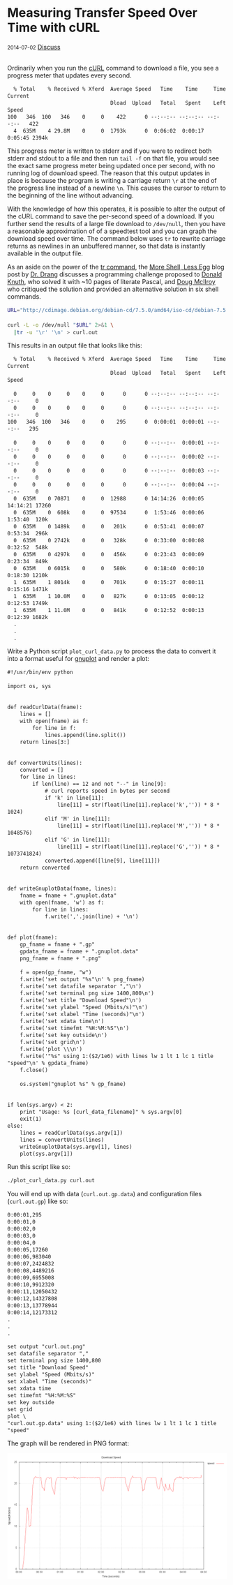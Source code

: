 # Measuring Transfer Speed Over Time with cURL

<div class="meta">
  <span class="date"><small>2014-07-02</small></span>
  <span class="discuss"><a class="github-button" href="https://github.com/copperlight/copperlight.github.io/issues" data-icon="octicon-issue-opened" aria-label="Discuss copperlight/copperlight.github.io on GitHub">Discuss</a></span>
</div><br/>

Ordinarily when you run the [cURL](http://curl.haxx.se/) command to download a file, you see a
progress meter that updates every second.

```text
  % Total    % Received % Xferd  Average Speed   Time    Time     Time  Current
                                 Dload  Upload   Total   Spent    Left  Speed
100   346  100   346    0     0    422      0 --:--:-- --:--:-- --:--:--   422
  4  635M    4 29.8M    0     0  1793k      0  0:06:02  0:00:17  0:05:45 2394k
```

This progress meter is written to stderr and if you were to redirect both stderr and stdout to a
file and then run `tail -f` on that file, you would see the exact same progress meter being updated
once per second, with no running log of download speed.  The reason that this output updates in
place is because the program is writing a carriage return `\r` at the end of the progress line
instead of a newline `\n`.  This causes the cursor to return to the beginning of the line without
advancing.

With the knowledge of how this operates, it is possible to alter the output of the cURL command to
save the per-second speed of a download.  If you further send the results of a large file download
to `/dev/null`, then you have a reasonable approximation of of a speedtest tool and you can graph
the download speed over time.  The command below uses `tr` to rewrite carriage returns as newlines
in an unbuffered manner, so that data is instantly available in the output file.

As an aside on the power of the [tr command](http://www.softpanorama.org/Tools/tr.shtml), the
[More Shell, Less Egg](http://www.leancrew.com/all-this/2011/12/more-shell-less-egg/) blog post by
[Dr. Drang](http://bitquill.com/home/2013/12/24/bqa-the-enigmatic-dr-drang) discusses a programming
challenge proposed to [Donald Knuth](http://en.wikipedia.org/wiki/Donald_Knuth), who solved it with
~10 pages of literate Pascal, and [Doug McIlroy](http://en.wikipedia.org/wiki/Douglas_McIlroy) who
critiqued the solution and provided an alternative solution in six shell commands.

```bash
URL="http://cdimage.debian.org/debian-cd/7.5.0/amd64/iso-cd/debian-7.5.0-amd64-CD-1.iso"

curl -L -o /dev/null "$URL" 2>&1 \
  |tr -u '\r' '\n' > curl.out
```

This results in an output file that looks like this:

```text
  % Total    % Received % Xferd  Average Speed   Time    Time     Time  Current
                                 Dload  Upload   Total   Spent    Left  Speed

  0     0    0     0    0     0      0      0 --:--:-- --:--:-- --:--:--     0
  0     0    0     0    0     0      0      0 --:--:-- --:--:-- --:--:--     0
100   346  100   346    0     0    295      0  0:00:01  0:00:01 --:--:--   295

  0     0    0     0    0     0      0      0 --:--:--  0:00:01 --:--:--     0
  0     0    0     0    0     0      0      0 --:--:--  0:00:02 --:--:--     0
  0     0    0     0    0     0      0      0 --:--:--  0:00:03 --:--:--     0
  0     0    0     0    0     0      0      0 --:--:--  0:00:04 --:--:--     0
  0  635M    0 70871    0     0  12988      0 14:14:26  0:00:05 14:14:21 17260
  0  635M    0  608k    0     0  97534      0  1:53:46  0:00:06  1:53:40  120k
  0  635M    0 1489k    0     0   201k      0  0:53:41  0:00:07  0:53:34  296k
  0  635M    0 2742k    0     0   328k      0  0:33:00  0:00:08  0:32:52  548k
  0  635M    0 4297k    0     0   456k      0  0:23:43  0:00:09  0:23:34  849k
  0  635M    0 6015k    0     0   580k      0  0:18:40  0:00:10  0:18:30 1210k
  1  635M    1 8014k    0     0   701k      0  0:15:27  0:00:11  0:15:16 1471k
  1  635M    1 10.0M    0     0   827k      0  0:13:05  0:00:12  0:12:53 1749k
  1  635M    1 11.0M    0     0   841k      0  0:12:52  0:00:13  0:12:39 1682k
  .
  .
  .
```

Write a Python script `plot_curl_data.py` to process the data to convert it into a format useful for
[gnuplot](http://www.gnuplot.info/) and render a plot:

```
#!/usr/bin/env python

import os, sys


def readCurlData(fname):
    lines = []
    with open(fname) as f:
        for line in f:
            lines.append(line.split())
    return lines[3:]


def convertUnits(lines):
    converted = []
    for line in lines:
        if len(line) == 12 and not "--" in line[9]:
            # curl reports speed in bytes per second
            if 'k' in line[11]:
                line[11] = str(float(line[11].replace('k','')) * 8 * 1024)
            elif 'M' in line[11]:
                line[11] = str(float(line[11].replace('M','')) * 8 * 1048576)
            elif 'G' in line[11]:
                line[11] = str(float(line[11].replace('G','')) * 8 * 1073741824)
            converted.append([line[9], line[11]])
    return converted


def writeGnuplotData(fname, lines):
    fname = fname + ".gnuplot.data"
    with open(fname, 'w') as f:
        for line in lines:
            f.write(','.join(line) + '\n')


def plot(fname):
    gp_fname = fname + ".gp"
    gpdata_fname = fname + ".gnuplot.data"
    png_fname = fname + ".png"

    f = open(gp_fname, "w")
    f.write('set output "%s"\n' % png_fname)
    f.write('set datafile separator ","\n')
    f.write('set terminal png size 1400,800\n')
    f.write('set title "Download Speed"\n')
    f.write('set ylabel "Speed (Mbits/s)"\n')
    f.write('set xlabel "Time (seconds)"\n')
    f.write('set xdata time\n')
    f.write('set timefmt "%H:%M:%S"\n')
    f.write('set key outside\n')
    f.write('set grid\n')
    f.write('plot \\\n')
    f.write('"%s" using 1:($2/1e6) with lines lw 1 lt 1 lc 1 title "speed"\n' % gpdata_fname)
    f.close()

    os.system("gnuplot %s" % gp_fname)


if len(sys.argv) < 2:
    print "Usage: %s [curl_data_filename]" % sys.argv[0]
    exit(1)
else:
    lines = readCurlData(sys.argv[1])
    lines = convertUnits(lines)
    writeGnuplotData(sys.argv[1], lines)
    plot(sys.argv[1])
```

Run this script like so:

```bash
./plot_curl_data.py curl.out
```

You will end up with data (`curl.out.gp.data`) and configuration files (`curl.out.gp`) like so:

```text
0:00:01,295
0:00:01,0
0:00:02,0
0:00:03,0
0:00:04,0
0:00:05,17260
0:00:06,983040
0:00:07,2424832
0:00:08,4489216
0:00:09,6955008
0:00:10,9912320
0:00:11,12050432
0:00:12,14327808
0:00:13,13778944
0:00:14,12173312
.
.
.
```

```
set output "curl.out.png"
set datafile separator ","
set terminal png size 1400,800
set title "Download Speed"
set ylabel "Speed (Mbits/s)"
set xlabel "Time (seconds)"
set xdata time
set timefmt "%H:%M:%S"
set key outside
set grid
plot \
"curl.out.gp.data" using 1:($2/1e6) with lines lw 1 lt 1 lc 1 title "speed"
```

The graph will be rendered in PNG format:

![Curl Transfer Speed](/images/curl-out.png "Curl Transfer Speed")
